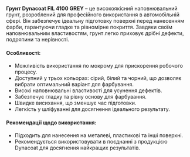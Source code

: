 **Грунт Dynacoat FIL 4100 GREY** – це високоякісний наповнювальний грунт, розроблений для професійного використання в автомобільній сфері. Він забезпечує ідеальну підготовку поверхні перед нанесенням фарби, гарантуючи гладке та рівномірне покриття. Завдяки своїм наповнювальним властивостям, грунт легко приховує дрібні дефекти, подряпини та нерівності.

#### Особливості:

- Можливість використання по мокрому для прискорення робочого процесу.
- Доступний у трьох кольорах: сірий, білий та чорний, що дозволяє вибрати оптимальний варіант для фарбування.
- Високі наповнювальні властивості для усунення дефектів.
- Забезпечує гладку та рівну основу для фарбування.
- Швидке висихання, що зменшує час підготовки.
- Легкість у шліфуванні для досягнення ідеального результату.

#### Рекомендації щодо використання:

- Підходить для нанесення на металеві, пластикові та інші поверхні.
- Рекомендується використовувати в поєднанні з продукцією Dynacoat для досягнення найкращих результатів.
